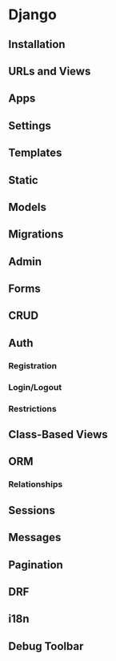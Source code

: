 # Django

## Installation

## URLs and Views

## Apps

## Settings

## Templates

## Static

## Models

## Migrations

## Admin

## Forms

## CRUD

## Auth

### Registration

### Login/Logout

### Restrictions

## Class-Based Views

## ORM

### Relationships

## Sessions

## Messages

## Pagination

## DRF

## i18n

## Debug Toolbar
